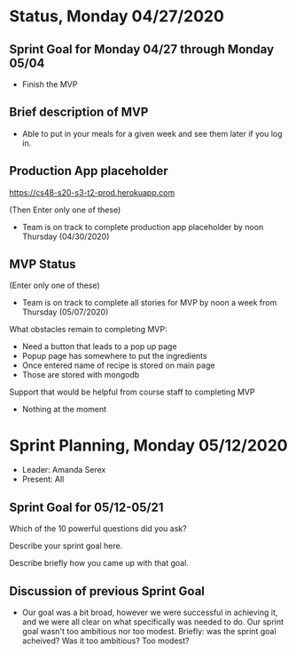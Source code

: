 # Status, Monday 04/27/2020

## Sprint Goal for Monday 04/27 through Monday 05/04

- Finish the MVP

## Brief description of MVP

* Able to put in your meals for a given week and see them later if you log in.

## Production App placeholder

https://cs48-s20-s3-t2-prod.herokuapp.com

(Then Enter only one of these)

- Team is on track to complete production app placeholder by noon Thursday (04/30/2020)

## MVP Status

(Enter only one of these)

* Team is on track to complete all stories for MVP by noon a week from Thursday (05/07/2020)

What obstacles remain to completing MVP:
* Need a button that leads to a pop up page
* Popup page has somewhere to put the ingredients
* Once entered name of recipe is stored on main page
* Those are stored with mongodb

Support that would be helpful from course staff to completing MVP
* Nothing at the moment

# Sprint Planning, Monday 05/12/2020
* Leader: Amanda Serex
* Present: All

## Sprint Goal for 05/12-05/21
  
Which of the 10 powerful questions did you ask?
  
Describe your sprint goal here.
  
Describe briefly how you came up with that goal.
  
## Discussion of previous Sprint Goal
* Our goal was a bit broad, however we were successful in achieving it, and we were all clear on what specifically was needed to do. Our sprint goal wasn't too ambitious nor too modest.
Briefly: was the sprint goal acheived?  Was it too ambitious?  Too modest? 
